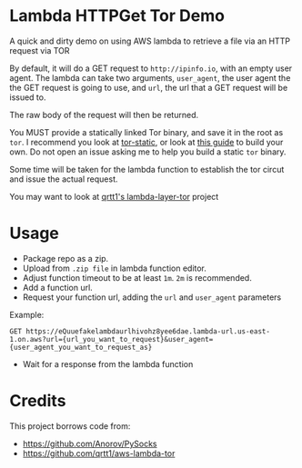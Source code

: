 # Lambda HTTPGet Tor Demo
A quick and dirty demo on using AWS lambda to retrieve a file via an HTTP request via TOR

By default, it will do a GET request to `http://ipinfo.io`, with an empty user agent. The lambda can take two arguments, `user_agent`, the user agent the the GET request is going to use, and `url`, the url that a GET request will be issued to.

The raw body of the request will then be returned.

You MUST provide a statically linked Tor binary, and save it in the root as `tor`. I recommend you look at [tor-static](https://github.com/cretz/tor-static), or look at [this guide](https://github.com/jhswartz/static-builds/blob/master/tor.md) to build your own. Do not open an issue asking me to help you build a static `tor` binary.

Some time will be taken for the lambda function to establish the tor circut and issue the actual request.

You may want to look at [qrtt1's lambda-layer-tor](https://github.com/qrtt1/lambda-layer-tor) project

# Usage
- Package repo as a zip.
- Upload from `.zip file` in lambda function editor.
- Adjust function timeout to be at least `1m`. `2m` is recommended. 
- Add a function url.
- Request your function url, adding the `url` and `user_agent` parameters

Example:
```
GET https://eQuuefakelambdaurlhivohz8yee6dae.lambda-url.us-east-1.on.aws?url={url_you_want_to_request}&user_agent={user_agent_you_want_to_request_as}
```

- Wait for a response from the lambda function

# Credits
This project borrows code from:

- https://github.com/Anorov/PySocks
- https://github.com/qrtt1/aws-lambda-tor
